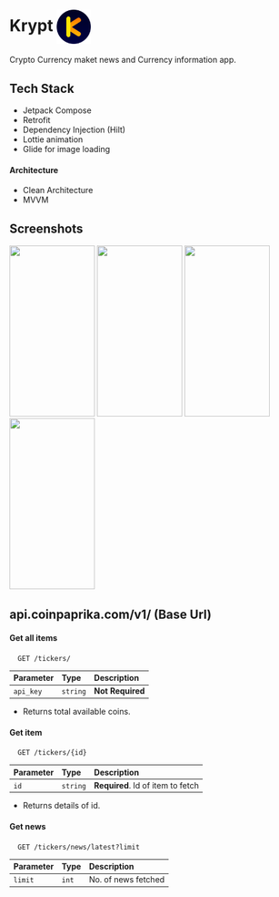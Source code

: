 
# Krypt <img width="60" align="center" src="https://github.com/princeku07/Krypto_Android_App/blob/UI/app/src/main/res/drawable/logo.png" />
Crypto Currency maket news and Currency information app.



## Tech Stack

- Jetpack Compose
- Retrofit
- Dependency Injection (Hilt)
- Lottie animation
- Glide for image loading
 #### Architecture ####
- Clean Architecture
- MVVM


## Screenshots

<p float="left">
  <img height="300" width="150" src="https://github.com/princeku07/Krypto_Android_App/blob/UI/app_part0.gif" />
<img height="300" width="150" src="https://github.com/princeku07/Krypto_Android_App/blob/UI/app_part1.gif" />
<img height="300" width="150" src="https://github.com/princeku07/Krypto_Android_App/blob/UI/app_part2.gif" />
<img height="300" width="150" src="https://github.com/princeku07/Krypto_Android_App/blob/UI/app_part3.gif" />

</p>


## api.coinpaprika.com/v1/ (Base Url)

#### Get all items

```http
  GET /tickers/
```

| Parameter | Type     | Description                |
| :-------- | :------- | :------------------------- |
| `api_key` | `string` | **Not Required** |

- Returns total available coins.

#### Get item

```http
  GET /tickers/{id}
```

| Parameter | Type     | Description                       |
| :-------- | :------- | :-------------------------------- |
| `id`      | `string` | **Required**. Id of item to fetch |

- Returns details of id.



#### Get news
```http
  GET /tickers/news/latest?limit
```

| Parameter | Type     | Description                       |
| :-------- | :------- | :-------------------------------- |
| `limit`      | `int` | No. of news fetched |


